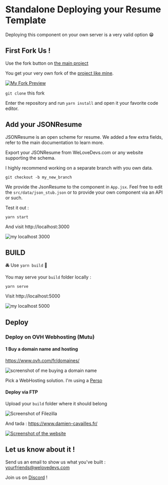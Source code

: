 # Standalone Deploying your Resume Template

Deploying this component on your own server is a very valid option 😁

## First Fork Us !

Use the fork button on [the main project](https://github.com/welovedevs/react-ultimate-resume)

You get your very own fork of the [project like mine](https://github.com/thedamfr/react-ultimate-resume).

[![My Fork Preview](http://cdn.filestackcontent.com/compress/zyZVEY7oQpiWtG8TpNVH)](https://github.com/thedamfr/react-ultimate-resume)

`git clone` this fork

Enter the repository and run `yarn install` and open it your favorite code editor.

## Add your JSONResume

JSONResume is an open scheme for resume. We added a few extra fields, refer to the main documentation to learn more.

Export your JSONResume from WeLoveDevs.com or any website supporting the schema.

I highly recommend working on a separate branch with you own data.

`git checkout -b my_new_branch`

We provide the JsonResume to the component in `App.jsx`. Feel free to edit the `src/data/json_stub.json` or to provide your own component via an API or such. 

Test it out :

```
yarn start
```

And visit http://localhost:3000

![my localhost 3000](https://cdn.filestackcontent.com/compress/HFY4XDmXSKao67F7BSAY)

## BUILD

🚔 Use `yarn build` 🚓

You may serve your `build` folder locally :

`yarn serve`

Visit http://localhost:5000


![my localhost 5000](https://cdn.filestackcontent.com/compress/5AvmoO3RL2CDma7TgFMl)

## Deploy

### Deploy on OVH Webhosting (Mutu)

#### 1 Buy a domain name and hosting

https://www.ovh.com/fr/domaines/

![screenshot of me buying a domain name](https://cdn.filestackcontent.com/compress/chTULO9SyioYoRouaTnb)

Pick a WebHosting solution. I'm using a [Perso](https://www.ovh.com/fr/hebergement-web/hebergement-perso.xml)

#### Deploy via FTP

Upload your `build` folder where it should belong

![Screenshot of Filezilla](https://cdn.filestackcontent.com/compress/tzDoryAS7q1DbXZeTUk9)

And tada : https://www.damien-cavailles.fr/

[![Screenshot of the website](https://cdn.filestackcontent.com/compress/ybRS2qaRwmFIZCGCC6HD)](https://www.damien-cavailles.fr/)


## Let us know about it !

Send us an email to show us what you've built : yourfriends@welovedevs.com

Join us on [Discord](https://discord.gg/udbbbAq) !
